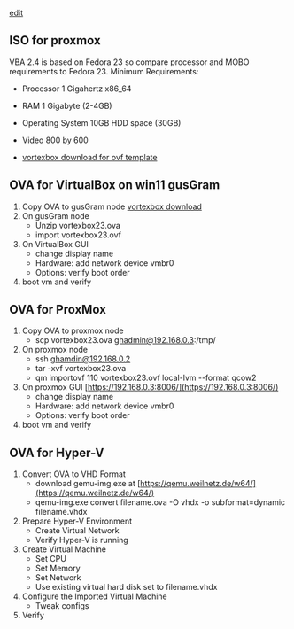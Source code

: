 [edit](https://github.com/2cld/netstack/edit/master/docs/ops/backup/vortexbox/README.md)

## ISO for proxmox
VBA 2.4 is based on Fedora 23 so compare processor and MOBO requirements to Fedora 23. Minimum Requirements: 
- Processor 1 Gigahertz x86_64
- RAM 1 Gigabyte (2-4GB)
- Operating System 10GB HDD space (30GB)
- Video 800 by 600

- [vortexbox download for ovf template](https://wiki.vortexbox.org/available_images#vortexbox_23_ovf_templates)

## OVA for VirtualBox on win11 gusGram
1. Copy OVA to gusGram node [vortexbox download](https://wiki.vortexbox.org/available_images#vortexbox_23_ovf_templates)
2. On gusGram node
   - Unzip vortexbox23.ova
   - import vortexbox23.ovf
3. On VirtualBox GUI 
   - change display name
   - Hardware: add network device vmbr0
   - Options: verify boot order
4. boot vm and verify

## OVA for ProxMox
1. Copy OVA to proxmox node
   - scp vortexbox23.ova ghadmin@192.168.0.3:/tmp/
2. On proxmox node
   - ssh ghamdin@192.168.0.2
   - tar -xvf vortexbox23.ova
   - qm importovf 110 vortexbox23.ovf local-lvm --format qcow2
3. On proxmox GUI [https://192.168.0.3:8006/](https://192.168.0.3:8006/)
   - change display name
   - Hardware: add network device vmbr0
   - Options: verify boot order
4. boot vm and verify

   
## OVA for Hyper-V
1. Convert OVA to VHD Format
   - download gemu-img.exe at [https://qemu.weilnetz.de/w64/](https://qemu.weilnetz.de/w64/)
   - qemu-img.exe convert filename.ova -O vhdx -o subformat=dynamic filename.vhdx
2. Prepare Hyper-V Environment
   - Create Virtual Network
   - Verify Hyper-V is running
3. Create Virtual Machine
   - Set CPU
   - Set Memory
   - Set Network
   - Use existing virtual hard disk set to filename.vhdx
4. Configure the Imported Virtual Machine
   - Tweak configs
5. Verify

